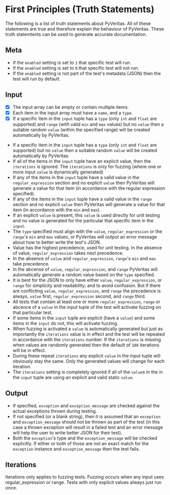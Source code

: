 # First Principles (Truth Statements)

The following is a list of truth statements about PyVeritas. All of these statements are true and therefore explain the behaviour of PyVeritas. These truth statemtents can be used to generate accurate documentation. 

## Meta

- If the `enabled` setting is set to `1` that specific test will run.
- If the `enabled` setting is set to `0` that specific test will not run.
- If the `enabled` setting is not part of the test's metadata (JSON) then the test will run by default. 

## Input

- [x] The input array can be empty or contain multiple items. 
- [x] Each item in the input array must have a `name`, and a `type`.
- [x] If a specific item in the `input` tuple has a `type` (only `int` and `float` are supported) and `range` (with valid `min` and `max` values) but no `value` then a suitable random `value` (within the specified range) will be created automatically by PyVeritas.
- If a specific item in the `input` tuple has a `type` (only `int` and `float` are supported) but no `value` then a suitable random `value` will be created automatically by PyVeritas.
- If all of the items in the `input` tuple have an explicit value, then the `iterations` is ignored. The `iterations` is only for fuzzing (where one or more input `value` is dynamically generated)
- If any of the items in the `input` tuple have a valid value in the `regular_expression` section and no explicit `value` then PyVeritas will generate a value for that item (in accordance with the regular expression specified). 
- If any of the items in the `input` tuple have a valid value in the `range` section and no explicit `value` then PyVeritas will generate a value for that item (in accordance with the `min` and `max`).
- If an explicit `value` is present, this `value` is used directly for unit testing and no value is generated for the particular that specific item in the `input`.
- The `type` specified must align with the `value`, `regular_expression` or the `range`'s `min` and `max` values, or PyVeritas will output an error message about how to better write the test's JSON.
- Value has the highest precedence, used for unit testing. In the absence of value, `regular_expression` takes next precedence.
- In the absence of `value` and `regular_expression`, `range`'s `min` and `max` take precedence.
- In the abcense of `value`, `regular_expression`, and `range` PyVeritas will automatically generate a random value based on the `type` specified.
- It is best for the JSON to only have either `value`, `regular_expression`, or `range` for simplicity and readability; and to avoid confusion. But if there are conflicting `value`, `regular_expression`, and `range` the precedence is always, `value` first, `regular_expression` second, and `range` third.
- All tests that contain at least one or more `regular_expression`, `range` or abcence of a `value` in the input tuple of the test will activate fuzzing on that particular test.
- If some items in the `input` tuple are explicit (have a `value`) and some items in the `input` do not, this will activate fuzzing.
- When fuzzing is activated a `value` is automatically generated but just as importantly the `iterations` value is in effect and the test will be repeated in accordance with the `iterations` number. If the `iterations` is missing when values are randomly generated then the default of `100` iterations will be in effect.
- During these repeat `iterations` any explicit `value` in the input tuple will obviously stay the same. Only the generated values will change for each iteration.
- The `iterations` setting is completely ignored if all of the `value`s in the in the `input` tuple are using an explicit and valid static `value`.

## Output

- If specified, `exception` and `exception_message` are checked against the actual exceptions thrown during testing.
- If not specified (or a blank string), then it is assumed that an `exception` and `exception_message` should not be thrown as part of the test (in this case a thrown exception will result in a failed test and an error message will help the user to write better JSON for their test).
- Both the `exception`'s type and the `exception_message` will be checked explicitly. If either or both of those are not an exact match for the `exception` instance and `exception_message` then the test fails.

## Iterations
Iterations only applies to fuzzing tests. 
Fuzzing occurs when any input uses regular_expression or range.
Tests with only explicit values always just run once.
